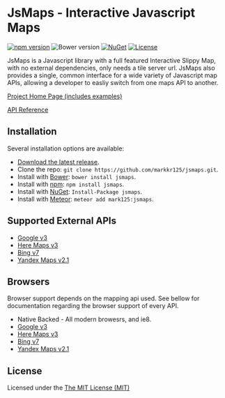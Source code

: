 # JsMaps - Interactive Javascript Maps
[![npm version](https://img.shields.io/npm/v/jsmaps.svg)](https://www.npmjs.com/package/jsmaps)
![Bower version](https://img.shields.io/bower/v/jsmaps.svg)
[![NuGet](https://img.shields.io/nuget/v/jsmaps.svg)](https://www.nuget.org/packages/jsmaps)
[![License](https://img.shields.io/npm/l/jsmaps.svg)](https://raw.githubusercontent.com/markkr125/jsmaps/master/LICENSE)

JsMaps is a Javascript library with a full featured Interactive Slippy Map, with no external dependencies, only needs a tile server url. JsMaps also provides a single, common interface for a wide variety of Javascript map APIs, allowing a developer to easliy switch from one maps API to another.

[Project Home Page (includes examples)](http://jsmaps.net) 

[API Reference](https://github.com/markkr125/jsmaps/wiki/API-Reference)

## Installation

Several installation options are available:

* [Download the latest release](https://github.com/markkr125/jsmaps/releases).
* Clone the repo: `git clone https://github.com/markkr125/jsmaps.git`.
* Install with [Bower](http://bower.io): `bower install jsmaps`.
* Install with [npm](https://www.npmjs.com): `npm install jsmaps`.
* Install with [NuGet](https://www.nuget.org): `Install-Package jsmaps`.
* Install with [Meteor](https://www.meteor.com): `meteor add mark125:jsmaps`.

## Supported External APIs
* [Google v3](https://developers.google.com/maps/)
* [Here Maps v3](https://developer.here.com/) 
* [Bing v7](https://msdn.microsoft.com/en-us/library/dd877180.aspx)
* [Yandex Maps v2.1](https://tech.yandex.com/maps/)

## Browsers
Browser support depends on the mapping api used. See bellow for documentation regarding the browser support of every API.
* Native Backed - All modern browesrs, and ie8.
* [Google v3](https://developers.google.com/maps/faq#browsersupport)
* [Here Maps v3](https://developer.here.com/javascript-apis/documentation/v3/maps/topics/overview.html) 
* [Bing v7](https://msdn.microsoft.com/library/gg427618.aspx)
* [Yandex Maps v2.1](https://tech.yandex.com/maps/doc/jsapi/2.1/versions/concepts/index-docpage/#browsers)

## License
Licensed under the [The MIT License (MIT)](http://opensource.org/licenses/MIT)
